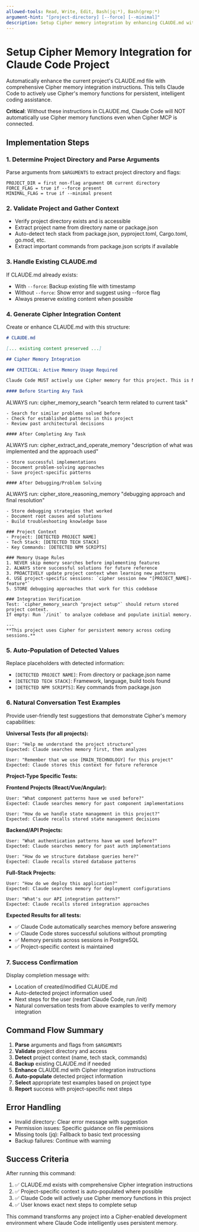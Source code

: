 ```yaml
---
allowed-tools: Read, Write, Edit, Bash(jq:*), Bash(grep:*)
argument-hint: "[project-directory] [--force] [--minimal]"
description: Setup Cipher memory integration by enhancing CLAUDE.md with memory usage instructions
---
```


# Setup Cipher Memory Integration for Claude Code Project

Automatically enhance the current project's CLAUDE.md file with comprehensive Cipher memory integration instructions. This tells Claude Code to actively use Cipher's memory functions for persistent, intelligent coding assistance.

**Critical**: Without these instructions in CLAUDE.md, Claude Code will NOT automatically use Cipher memory functions even when Cipher MCP is connected.

## Implementation Steps

### 1. Determine Project Directory and Parse Arguments

Parse arguments from `$ARGUMENTS` to extract project directory and flags:

```
PROJECT_DIR = first non-flag argument OR current directory
FORCE_FLAG = true if --force present
MINIMAL_FLAG = true if --minimal present
```

### 2. Validate Project and Gather Context

- Verify project directory exists and is accessible
- Extract project name from directory name or package.json
- Auto-detect tech stack from package.json, pyproject.toml, Cargo.toml, go.mod, etc.
- Extract important commands from package.json scripts if available

### 3. Handle Existing CLAUDE.md

If CLAUDE.md already exists:

- With `--force`: Backup existing file with timestamp
- Without `--force`: Show error and suggest using --force flag
- Always preserve existing content when possible

### 4. Generate Cipher Integration Content

Create or enhance CLAUDE.md with this structure:

```markdown
# CLAUDE.md

[... existing content preserved ...]

## Cipher Memory Integration

### CRITICAL: Active Memory Usage Required

Claude Code MUST actively use Cipher memory for this project. This is NOT automatic - follow these explicit patterns:

#### Before Starting Any Task
```

ALWAYS run: cipher_memory_search "search term related to current task"

```
- Search for similar problems solved before
- Check for established patterns in this project
- Review past architectural decisions

#### After Completing Any Task
```

ALWAYS run: cipher_extract_and_operate_memory "description of what was implemented and the approach used"

```
- Store successful implementations
- Document problem-solving approaches
- Save project-specific patterns

#### After Debugging/Problem Solving  
```

ALWAYS run: cipher_store_reasoning_memory "debugging approach and final resolution"

```
- Store debugging strategies that worked
- Document root causes and solutions
- Build troubleshooting knowledge base

### Project Context
- Project: [DETECTED PROJECT NAME]
- Tech Stack: [DETECTED TECH STACK]
- Key Commands: [DETECTED NPM SCRIPTS]

### Memory Usage Rules
1. NEVER skip memory searches before implementing features
2. ALWAYS store successful solutions for future reference
3. PROACTIVELY update project context when learning new patterns
4. USE project-specific sessions: `cipher session new "[PROJECT_NAME]-feature"`
5. STORE debugging approaches that work for this codebase

### Integration Verification
Test: `cipher_memory_search "project setup"` should return stored project context.
If empty: Run `/init` to analyze codebase and populate initial memory.

---
**This project uses Cipher for persistent memory across coding sessions.**
```

### 5. Auto-Population of Detected Values

Replace placeholders with detected information:

- `[DETECTED PROJECT NAME]`: From directory or package.json name
- `[DETECTED TECH STACK]`: Framework, language, build tools found
- `[DETECTED NPM SCRIPTS]`: Key commands from package.json

### 6. Natural Conversation Test Examples

Provide user-friendly test suggestions that demonstrate Cipher's memory capabilities:

**Universal Tests (for all projects):**

```text
User: "Help me understand the project structure"
Expected: Claude searches memory first, then analyzes

User: "Remember that we use [MAIN_TECHNOLOGY] for this project"
Expected: Claude stores this context for future reference
```

**Project-Type Specific Tests:**

**Frontend Projects (React/Vue/Angular):**

```text
User: "What component patterns have we used before?"
Expected: Claude searches memory for past component implementations

User: "How do we handle state management in this project?"
Expected: Claude recalls stored state management decisions
```

**Backend/API Projects:**

```text
User: "What authentication patterns have we used before?"
Expected: Claude searches memory for past auth implementations

User: "How do we structure database queries here?"
Expected: Claude recalls stored database patterns
```

**Full-Stack Projects:**

```text
User: "How do we deploy this application?"
Expected: Claude searches memory for deployment configurations

User: "What's our API integration pattern?"
Expected: Claude recalls stored integration approaches
```

**Expected Results for all tests:**

- ✅ Claude Code automatically searches memory before answering
- ✅ Claude Code stores successful solutions without prompting
- ✅ Memory persists across sessions in PostgreSQL
- ✅ Project-specific context is maintained

### 7. Success Confirmation

Display completion message with:

- Location of created/modified CLAUDE.md
- Auto-detected project information used
- Next steps for the user (restart Claude Code, run /init)
- Natural conversation tests from above examples to verify memory integration

## Command Flow Summary

1. **Parse** arguments and flags from `$ARGUMENTS`
2. **Validate** project directory and access
3. **Detect** project context (name, tech stack, commands)
4. **Backup** existing CLAUDE.md if needed
5. **Enhance** CLAUDE.md with Cipher integration instructions
6. **Auto-populate** detected project information
7. **Select** appropriate test examples based on project type
8. **Report** success with project-specific next steps

## Error Handling

- Invalid directory: Clear error message with suggestion
- Permission issues: Specific guidance on file permissions
- Missing tools (jq): Fallback to basic text processing
- Backup failures: Continue with warning

## Success Criteria

After running this command:

1. ✅ CLAUDE.md exists with comprehensive Cipher integration instructions
2. ✅ Project-specific context is auto-populated where possible
3. ✅ Claude Code will actively use Cipher memory functions in this project
4. ✅ User knows exact next steps to complete setup

This command transforms any project into a Cipher-enabled development environment where Claude Code intelligently uses persistent memory.
